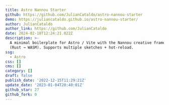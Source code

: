 ```yaml
---
title: Astro Nannou Starter
github: https://github.com/JulianCataldo/astro-nannou-starter
demo: https://juliancataldo.github.io/astro-nannou-starter/
author: JulianCataldo
author_link: https://github.com/JulianCataldo
date: 2024-02-18T12:24:21.022Z
description: >-
  A minimal boilerplate for Astro / Vite with the Nannou creative framework
  (Rust → WASM). Supports multiple sketches + hot-reload.
ssg:
  - Astro
css: []
cms: []
category: []
draft: false
publish_date: '2022-12-15T11:29:21Z'
update_date: '2023-01-04T20:40:01Z'
github_star: 27
github_fork: 0
---
```

